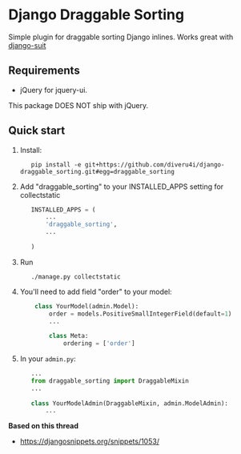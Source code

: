 Django Draggable Sorting
========================

Simple plugin for draggable sorting Django inlines. Works great with [django-suit](https://github.com/darklow/django-suit)

## Requirements

- jQuery for jquery-ui. 

This package DOES NOT ship with jQuery.

## Quick start

1. Install:
    ```shell
       pip install -e git+https://github.com/diveru4i/django-draggable_sorting.git#egg=draggable_sorting
    ```
2. Add "draggable_sorting" to your INSTALLED_APPS setting for collectstatic
    ```python
       INSTALLED_APPS = (
           ...
           'draggable_sorting',
           ...
           
       )
    ```
3. Run 
   ```shell
      ./manage.py collectstatic
   ```
4. You'll need to add field "order" to your model:
    ```python
        class YourModel(admin.Model):
            order = models.PositiveSmallIntegerField(default=1)
            ...
            
            class Meta:
                ordering = ['order']
    ```
5. In your ```admin.py```:
   ```python
      ...
      from draggable_sorting import DraggableMixin
      ...
      
      class YourModelAdmin(DraggableMixin, admin.ModelAdmin):
          ...
   ```


**Based on this thread**

- <https://djangosnippets.org/snippets/1053/>
